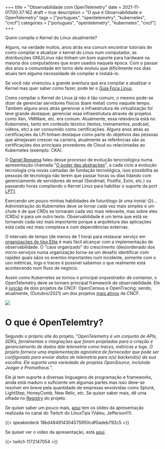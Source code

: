 +++
title = "Observabilidade com OpenTelemetry"
date = 2021-11-01T00:37:16Z
draft = true
description = "O que é Observabilidade e OpenTelemetry"
tags = ["portugues", "opentelemetry", "kubernetes", "cncf"]
categories = ["portugues", "opentelemetry", "kubernetes", "cncf"]
+++

Quem compila o Kernel do Linux atualmente?

Alguns, na verdade muitos, anos atrás era comum encontrar tutoriais de como compilar e atualizar o kernel do Linux num computador, as distribuições GNU/Linux não tinham um bom suporte para hardware na maioria dos computadores que eram usados naquela época. Com o passar dos anos a comunidade em torno dele evoluiu que difícilmente nos dias atuais tem alguma necessidade de compilar e instalá-lo. 

Se você não vivenciou a grande aventura que era compilar e atualizar o Kernel mas quer saber como fazer, pode ler o [Guia Foca Linux](https://www.guiafoca.org/guiaonline/intermediario/ch16s11.html).

Como compilar o Kernel do Linux já não é tão comum, o mesmo pode-se dizer de gerenciar servidores físicos (bare metal) como naquele tempo. Também alguns anos atrás gerenciar a infraestrutura de virtualização foi teve grande destaque; gerenciar essa infraestrutura através de projetos como Xen, VMWare, etc. era comum. Atualmente, essa relevância está no Kubernetes, tanto em conteúdo técnico (textos, treinamentos, podcast, vídeos, etc) a ser consumido como certificações. Alguns anos atrás as certificações da LPI tinham destaque como parte do objetivos das pessoas que almejavam crescer na carreira, atualmente as referências são as certificações dos principais provedores de Cloud ou relacionadas ao Kubernetes (exemplo: CKA). 

O [Daniel Requena](https://twitter.com/daniel_requena) faleu desse processo de evolução tencnológica numa apresentação chamada "[O poder das abstrações](https://speakerdeck.com/drequena/o-poder-da-abstracao)", a cada ciclo a evolução tecnologia cria novas camadas de fundação tecnológica, isso possibilita as pessoas de tecnologia não terem que passar horas ou dias lidando com gerenciamento de servidores de email (Sendmail, Postfix, Exim, etc.) ou passando horas compilando o Kernel Linux para habilitar o suporte da port [LPT1](https://en.wikipedia.org/wiki/Parallel_port).

Exercendo um pouco minhas habilidades de futurólogo (é uma ironia! 😉)... Administração do Kubernetes deve se tornar cada vez mais simples e um chute é de que CRDs se tornaram cada vez mais relevante, mas sobre eles (CRDs) é para um outro texto. Observabilidade é um tema que está se tornando cada vez mais importante porque a arquitetura das aplicações está cada vez mais complexa e com dependências externas. 

O intervalo de tempo (de menos de 1 hora) para restaurar serviço em [organizações do tipo Elite](https://cloud.google.com/blog/products/devops-sre/announcing-dora-2021-accelerate-state-of-devops-report) é mais fácil alcançar com a implementação de observabilidade. O "caos organizado" do crescimento (des)ordenado dos micro-serviços numa organização torna-se um desafio identificar com rapidez quais sãos os eventos importantes num incidente, somente com o uso métricas, logs e traces é possível sabemos o que realmente está acontecendo num fluxo de negócio. 

Assim como Kubernetes se tornou o principal orquestrador de container, o OpenTelemetry deve se tornaro principal framework de observabilidade. Ele é [junção](https://www.cncf.io/blog/2019/05/21/a-brief-history-of-opentelemetry-so-far/) de dois projetos da CNCF: OpenCensus e OpenTracing; sendo, atualmente, (Outubro/2021) um dos projetos [mais ativos](https://all.devstats.cncf.io/d/1/activity-repository-groups?orgId=1) da CNCF.

![](/images/otel_dev_stats.png)

# O que é OpenTelemtry?

Segundo o próprio site do projeto, "*OpenTelemetry é um conjunto de APIs, SDKs, ferramentas e integrações que foram projetadas para a criação e gerenciamento de dados dde telemetria como traces, métricas e logs. O projeto fornece uma implementação agnóstica de fornecedor que pode ser configurado para enviar dados de telemetria para o(s) backend(s) da sua escolha. Ele suporta uma variedade de projetos OpenSource, incluindo Jeager e Prometheus.*".

Ele já tem suporte a diversas linguagens de programação e frameworks, ainda está maduro o suficiente em algumas partes mas isso deve-se resolver em breve pela quantidade de empresas envolvidas como Splunk, LightStep, HoneyComb, New Relic, etc. Se quiser saber mais, dê uma olhada no [Registry](https://opentelemetry.io/registry/) do projeto.

Se quiser saber um pouco mais, [aqui](https://speakerdeck.com/fernandoike/observabilidade-com-opentelemetry) tem os slides da apresentação realizada no canal do Twitch do LinuxTips (Valeu, Jefferson!!!).

{{< speakerdeck 18bd484914304575950cdf0adeb792c5 >}}

Se quiser ver o vídeo da apresentação, está [aqui](https://www.twitch.tv/videos/1172147054).

{{< twitch 1172147054 >}}
